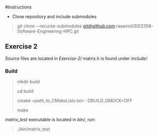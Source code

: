#Instructions

- Clone repository and include submodules
> git clone --recurse-submodules git@github.com:raaavioli/DD2358-Software-Engineering-HPC.git

## Exercise 2
Source files are located in *Exercise-2/*
matrix.h is found under *include/*
### Build
> mkdir build
>
> cd build
>
> cmake *<path_to_CMakeLists.txt>* -DBUILD_GMOCK=OFF
>
> make

*matrix_test* executable is located in *bin/*, run:
> ./bin/matrix_test


